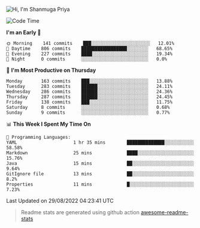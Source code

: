 ![Hi, I'm Shanmuga Priya](https://user-images.githubusercontent.com/11372997/129910864-2785432b-adea-4e52-92eb-f9290c766e28.gif)

<!--START_SECTION:waka-->
![Code Time](http://img.shields.io/badge/Code%20Time-895%20hrs%2016%20mins-blue)

**I'm an Early 🐤** 

```text
🌞 Morning    141 commits    ███░░░░░░░░░░░░░░░░░░░░░░   12.01% 
🌆 Daytime    806 commits    █████████████████░░░░░░░░   68.65% 
🌃 Evening    227 commits    ████░░░░░░░░░░░░░░░░░░░░░   19.34% 
🌙 Night      0 commits      ░░░░░░░░░░░░░░░░░░░░░░░░░   0.0%

```
📅 **I'm Most Productive on Thursday** 

```text
Monday       163 commits    ███░░░░░░░░░░░░░░░░░░░░░░   13.88% 
Tuesday      283 commits    ██████░░░░░░░░░░░░░░░░░░░   24.11% 
Wednesday    286 commits    ██████░░░░░░░░░░░░░░░░░░░   24.36% 
Thursday     287 commits    ██████░░░░░░░░░░░░░░░░░░░   24.45% 
Friday       138 commits    ███░░░░░░░░░░░░░░░░░░░░░░   11.75% 
Saturday     8 commits      ░░░░░░░░░░░░░░░░░░░░░░░░░   0.68% 
Sunday       9 commits      ░░░░░░░░░░░░░░░░░░░░░░░░░   0.77%

```


📊 **This Week I Spent My Time On** 

```text
💬 Programming Languages: 
YAML                     1 hr 35 mins        ██████████████░░░░░░░░░░░   58.58% 
Markdown                 25 mins             ████░░░░░░░░░░░░░░░░░░░░░   15.76% 
Java                     15 mins             ██░░░░░░░░░░░░░░░░░░░░░░░   9.64% 
GitIgnore file           13 mins             ██░░░░░░░░░░░░░░░░░░░░░░░   8.2% 
Properties               11 mins             █░░░░░░░░░░░░░░░░░░░░░░░░   7.23%

```


 Last Updated on 29/08/2022 04:23:41 UTC
<!--END_SECTION:waka-->
> Readme stats are generated using github action [awesome-readme-stats](https://github.com/anmol098/waka-readme-stats)
<!--
**Shanmugapriya03/Shanmugapriya03** is a ✨ _special_ ✨ repository because its `README.md` (this file) appears on your GitHub profile.

Here are some ideas to get you started:

- 🔭 I’m currently working on ...
- 🌱 I’m currently learning ...
- 👯 I’m looking to collaborate on ...
- 🤔 I’m looking for help with ...
- 💬 Ask me about ...
- 📫 How to reach me: ...
- 😄 Pronouns: ...
- ⚡ Fun fact: ...
-->
